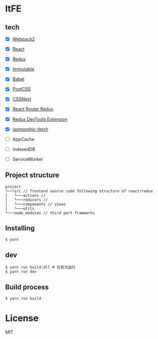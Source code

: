 # ltFE

## tech

- [x] [Webpack2](https://webpack.github.io)
- [x] [React](https://facebook.github.io/react/)
- [x] [Redux](https://github.com/reactjs/redux)
- [x] [Immutable](https://github.com/facebook/immutable-js/)
- [x] [Babel](https://babeljs.io/)
- [x] [PostCSS](https://github.com/postcss/postcss)
- [x] [CSSNext](https://github.com/outpunk/postcss-modules)
- [x] [React Router Redux](https://github.com/reactjs/react-router-redux)
- [x] [Redux DevTools Extension](https://github.com/zalmoxisus/redux-devtools-extension)
- [x] [isomorphic-fetch](https://github.com/matthew-andrews/isomorphic-fetch)
- [ ] AppCache
- [ ] IndexedDB
- [ ] ServiceWorker


## Project structure
```
project
└───src // frontend source code following structure of react/redux
│   └───actions //
│   └───reducers // 
│   └───components // views
│   └───utils
└───node_modules // third part framworks
```


## Installing

```
$ yarn
```

## dev

```
$ yarn run build:dll # 仅首次运行
$ yarn run dev
```

## Build process

```
$ yarn run build
```


# License

MIT

